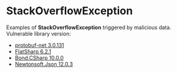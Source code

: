 # StackOverflowException

Examples of **StackOverflowException** triggered by malicious data. Vulnerable library version:

- [protobuf-net 3.0.131](https://www.nuget.org/packages/protobuf-net/3.0.131)
- [FlatSharp 6.2.1](https://www.nuget.org/packages/FlatSharp/6.2.1)
- [Bond.CSharp 10.0.0](https://www.nuget.org/packages/Bond.CSharp/10.0.0)
- [Newtonsoft.Json 12.0.3](https://www.nuget.org/packages/Newtonsoft.Json/12.0.3)

